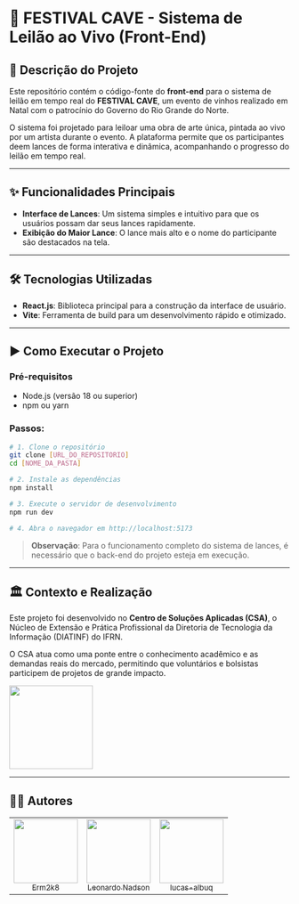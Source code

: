 # 🍷 FESTIVAL CAVE - Sistema de Leilão ao Vivo (Front-End)

## 🚀 Descrição do Projeto

Este repositório contém o código-fonte do **front-end** para o sistema de leilão em tempo real do **FESTIVAL CAVE**, um evento de vinhos realizado em Natal com o patrocínio do Governo do Rio Grande do Norte.

O sistema foi projetado para leiloar uma obra de arte única, pintada ao vivo por um artista durante o evento. A plataforma permite que os participantes deem lances de forma interativa e dinâmica, acompanhando o progresso do leilão em tempo real.

---

## ✨ Funcionalidades Principais

- **Interface de Lances**: Um sistema simples e intuitivo para que os usuários possam dar seus lances rapidamente.
- **Exibição do Maior Lance**: O lance mais alto e o nome do participante são destacados na tela.

---

## 🛠️ Tecnologias Utilizadas

- **React.js**: Biblioteca principal para a construção da interface de usuário.
- **Vite**: Ferramenta de build para um desenvolvimento rápido e otimizado.

---

## ▶️ Como Executar o Projeto

### Pré-requisitos

- Node.js (versão 18 ou superior)
- npm ou yarn

### Passos:

```bash
# 1. Clone o repositório
git clone [URL_DO_REPOSITORIO]
cd [NOME_DA_PASTA]

# 2. Instale as dependências
npm install

# 3. Execute o servidor de desenvolvimento
npm run dev

# 4. Abra o navegador em http://localhost:5173
```

> **Observação**: Para o funcionamento completo do sistema de lances, é necessário que o back-end do projeto esteja em execução.

---

## 🏛️ Contexto e Realização

Este projeto foi desenvolvido no **Centro de Soluções Aplicadas (CSA)**, o Núcleo de Extensão e Prática Profissional da Diretoria de Tecnologia da Informação (DIATINF) do IFRN.

O CSA atua como uma ponte entre o conhecimento acadêmico e as demandas reais do mercado, permitindo que voluntários e bolsistas participem de projetos de grande impacto.

<img src="https://csa.cnat.ifrn.edu.br/wp-content/uploads/2023/10/Logo-CSA-Branco.png" width="150">

---

## 👨‍💻 Autores

<table>
  <tr>
    <td align="center">
      <a href="https://github.com/Erm2k8">
        <img src="https://avatars.githubusercontent.com/u/144192401?v=4" width="115"><br>
        <sub>Erm2k8</sub>
      </a>
    </td>
    <td align="center">
      <a href="https://github.com/leonardonadson">
        <img src="https://avatars.githubusercontent.com/u/72714982?v=4" width="115"><br>
        <sub>Leonardo Nadson</sub>
      </a>
    </td>
    <td align="center">
      <a href="https://github.com/lucas-albuq">
        <img src="https://avatars.githubusercontent.com/u/108223448?v=4" width="115"><br>
        <sub>lucas-albuq</sub>
      </a>
    </td>
  </tr>
</table>